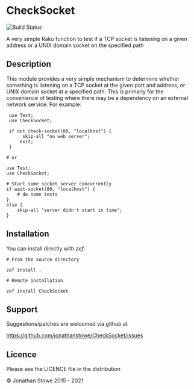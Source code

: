 # CheckSocket

![Build Status](https://github.com/jonathanstowe/CheckSocket/workflows/CI/badge.svg)

A very simple Raku function to test if a TCP socket is listening on a given address or
a UNIX domain socket on the specified path

## Description

This module provides a very simple mechanism to determine whether
something is listening on a TCP socket at the given port and address,
or UNIX domain socket at a specified path.  This is primarly for the
convenience of testing where there may be a dependency on an external
network service.  For example:

     use Test;
     use CheckSocket;

     if not check-socket(80, "localhost") {
	      skip-all "no web server";
         exit;
     }

	# or

	use Test;
	use CheckSocket;

	# Start some socket server concurrently
	if wait-socket(80, "localhost") {
		# do some tests
	}
	else {
		skip-all "server didn't start in time";
	}

## Installation

You can install directly with *zef*:

    # From the source directory
   
    zef install .

    # Remote installation

    zef install CheckSocket

## Support

Suggestions/patches are welcomed via github at

https://github.com/jonathanstowe/CheckSocket/issues

## Licence

Please see the LICENCE file in the distribution

© Jonathan Stowe 2015 - 2021
